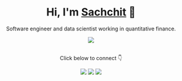 <div align="center">
    <h1>Hi, I&apos;m <a href="https://skunichetty.dev">Sachchit</a> 👋</h1>
</div>

<div align="center">
    <p>Software engineer and data scientist working in quantitative finance.</p>
    <img src="https://github-readme-stats.vercel.app/api/top-langs/?username=skunichetty&layout=compact&exclude_repo=climate-hack,cfb-f21&theme=radical"/>
</div>

<br/>

<div align="center">
    <p>Click below to connect 👇</p>
    <a href="https://github.com/skunichetty"><img src="https://skillicons.dev/icons?i=github"/></a>
    <a href="https://www.linkedin.com/in/sachchit-kunichetty/"><img src="https://skillicons.dev/icons?i=linkedin"/></a>
    <a href="mailto:sachchitku@gmail.com"><img src="https://skillicons.dev/icons?i=gmail"/></a>
</div>


